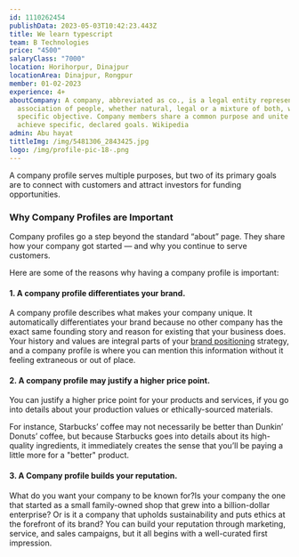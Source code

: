 ```yaml
---
id: 1110262454
publishData: 2023-05-03T10:42:23.443Z
title: We learn typescript
team: B Technologies
price: "4500"
salaryClass: "7000"
location: Horihorpur, Dinajpur
locationArea: Dinajpur, Rongpur
member: 01-02-2023
experience: 4+
aboutCompany: A company, abbreviated as co., is a legal entity representing an
  association of people, whether natural, legal or a mixture of both, with a
  specific objective. Company members share a common purpose and unite to
  achieve specific, declared goals. Wikipedia
admin: Abu hayat
tittleImg: /img/5481306_2843425.jpg
logo: /img/profile-pic-18-.png
---
```

<!--StartFragment-->

A company profile serves multiple purposes, but two of its primary goals are to connect with customers and attract investors for funding opportunities.

### Why Company Profiles are Important

Company profiles go a step beyond the standard “about” page. They share how your company got started — and why you continue to serve customers.

Here are some of the reasons why having a company profile is important:

#### 1. A company profile differentiates your brand.

A company profile describes what makes your company unique. It automatically differentiates your brand because no other company has the exact same founding story and reason for existing that your business does. Your history and values are integral parts of your [brand positioning](https://blog.hubspot.com/sales/brand-positioning-strategy?hubs_content=blog.hubspot.com/marketing/company-profile&hubs_content-cta=brand%20positioning) strategy, and a company profile is where you can mention this information without it feeling extraneous or out of place.

#### 2. A company profile may justify a higher price point.

You can justify a higher price point for your products and services, if you go into details about your production values or ethically-sourced materials.

For instance, Starbucks’ coffee may not necessarily be better than Dunkin’ Donuts’ coffee, but because Starbucks goes into details about its high-quality ingredients, it immediately creates the sense that you’ll be paying a little more for a "better" product.

#### 3. A Company profile builds your reputation.

What do you want your company to be known for?Is your company the one that started as a small family-owned shop that grew into a billion-dollar enterprise? Or is it a company that upholds sustainability and puts ethics at the forefront of its brand? You can build your reputation through marketing, service, and sales campaigns, but it all begins with a well-curated first impression.

<!--EndFragment-->